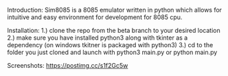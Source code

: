 Introduction:
Sim8085 is a 8085 emulator written in python which allows for intuitive and easy environment for development for 8085 cpu.

Installation:
1.) clone the repo from the beta branch to your desired location
2.) make sure you have installed python3 along with tkinter as a dependency (on windows tkitner is packaged with python3)
3.) cd to the folder you just cloned and launch with python3 main.py or python main.py

Screenshots:
https://postimg.cc/s1f2Gc5w
